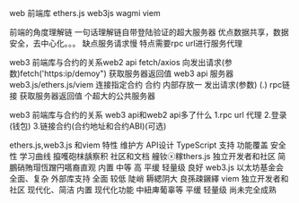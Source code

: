 web 前端库
ethers.js
web3js
wagmi
viem


前端的角度理解链
一句话理解链自带登陆验证的超大服务器
优点数据共享，数据安全，去中心化。。。
缺点服务请求慢
特点需要rpc url进行服务代理



web3 前端库与合约的关系web2 api
fetch/axios
向发出请求(参数)fetch('https:ip/demoy")
获取服务器返回值
web3 api
服务器
web3.js/ethers.js/viem
连接指定合约
合约
内部存放一
发出请求(参数)
(.)
rpc链接
获取服务器返回值
个超大的公共服务器


web3 前端库与合约的关系
web3 api和web2 api多了什么
1.rpc url 代理
2.登录(钱包)
3.链接合约(合约地址和合约ABI)(可选)



ethers.js,web3.js 和viem
特性
维护方
API设计
TypeScript 支持
功能覆盖
安全性
学习曲线
攛嚄砲枺龋察积
社区和文档
艟钕ⓧ糘thers.js
独立开发者和社区
简鵬硝賄瑁恆蹭円嚆裔直观
内置
中等
高
平缓
轻量级
良好
web3.js
以太坊基金会
全面、复杂
外部库支持
全面
较低
陡峭
耨緦阴大
良孫疎鐝繹
viem
独立开发者和社区
现代化、简洁
内置
现代化功能
中紐庳葡辜等
平缓
轻量级
尚未完全成熟